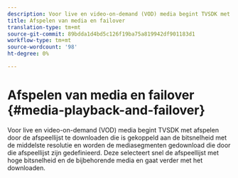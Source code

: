 ```yaml
---
description: Voor live en video-on-demand (VOD) media begint TVSDK met afspelen door de afspeellijst te downloaden die is gekoppeld aan de bitsnelheid met de middelste resolutie en worden de mediasegmenten gedownload die door die afspeellijst zijn gedefinieerd. Deze selecteert snel de afspeellijst met hoge bitsnelheid en de bijbehorende media en gaat verder met het downloaden.
title: Afspelen van media en failover
translation-type: tm+mt
source-git-commit: 89bdda1d4bd5c126f19ba75a819942df901183d1
workflow-type: tm+mt
source-wordcount: '98'
ht-degree: 0%

---
```



# Afspelen van media en failover {#media-playback-and-failover}

Voor live en video-on-demand (VOD) media begint TVSDK met afspelen door de afspeellijst te downloaden die is gekoppeld aan de bitsnelheid met de middelste resolutie en worden de mediasegmenten gedownload die door die afspeellijst zijn gedefinieerd. Deze selecteert snel de afspeellijst met hoge bitsnelheid en de bijbehorende media en gaat verder met het downloaden.
